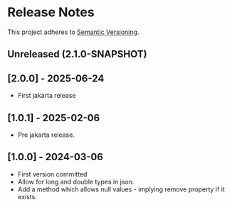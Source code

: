 # Release Notes

This project adheres to [Semantic Versioning](https://semver.org/spec/v2.0.0.html).

## Unreleased (2.1.0-SNAPSHOT)

## [2.0.0] - 2025-06-24
* First jakarta release

## [1.0.1] - 2025-02-06
* Pre jakarta release.

## [1.0.0] - 2024-03-06
* First version committed
* Allow for long and double types in json.
* Add a method which allows null values - implying remove property if it exists.
